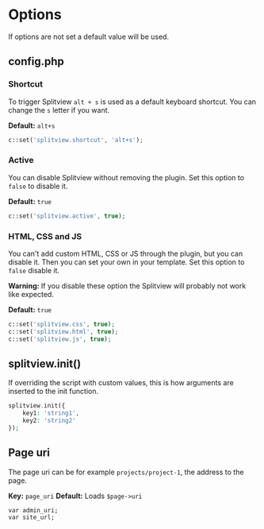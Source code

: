 # Options

If options are not set a default value will be used.

## config.php

### Shortcut

To trigger Splitview `alt + s` is used as a default keyboard shortcut. You can change the `s` letter if you want.

**Default:** `alt+s`

```php
c::set('splitview.shortcut', 'alt+s');
```

### Active

You can disable Splitview without removing the plugin. Set this option to `false` to disable it.

**Default:** `true`

```php
c::set('splitview.active', true);
```

### HTML, CSS and JS

You can't add custom HTML, CSS or JS through the plugin, but you can disable it. Then you can set your own in your template. Set this option to `false` disable it.

**Warning:** If you disable these option the Splitview will probably not work like expected.

**Default:** `true`

```php
c::set('splitview.css', true);
c::set('splitview.html', true);
c::set('splitview.js', true);
```

## splitview.init()

If overriding the script with custom values, this is how arguments are inserted to the init function.

```php
splitview.init({
    key1: 'string1',
    key2: 'string2'
});
```

## Page uri

The page uri can be for example `projects/project-1`, the address to the page.

**Key:** `page_uri`
**Default:** Loads `$page->uri`


	var admin_uri;
	var site_url;